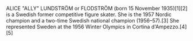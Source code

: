 ALICE "ALLY" LUNDSTRÖM or FLODSTRÖM (born 15 November 1935)[1][2] is a Swedish former competitive figure skater. She is the 1957 Nordic champion and a two-time Swedish national champion (1956–57).[3] She represented Sweden at the 1956 Winter Olympics in Cortina d'Ampezzo.[4][5]
